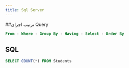 ```yaml
---
title: Sql Server
---
```



##ترتیب اجرای Query

```sql
From - Where - Group By - Having - Select - Order By
```


## SQL

```sql
SELECT COUNT(*) FROM Students
```
